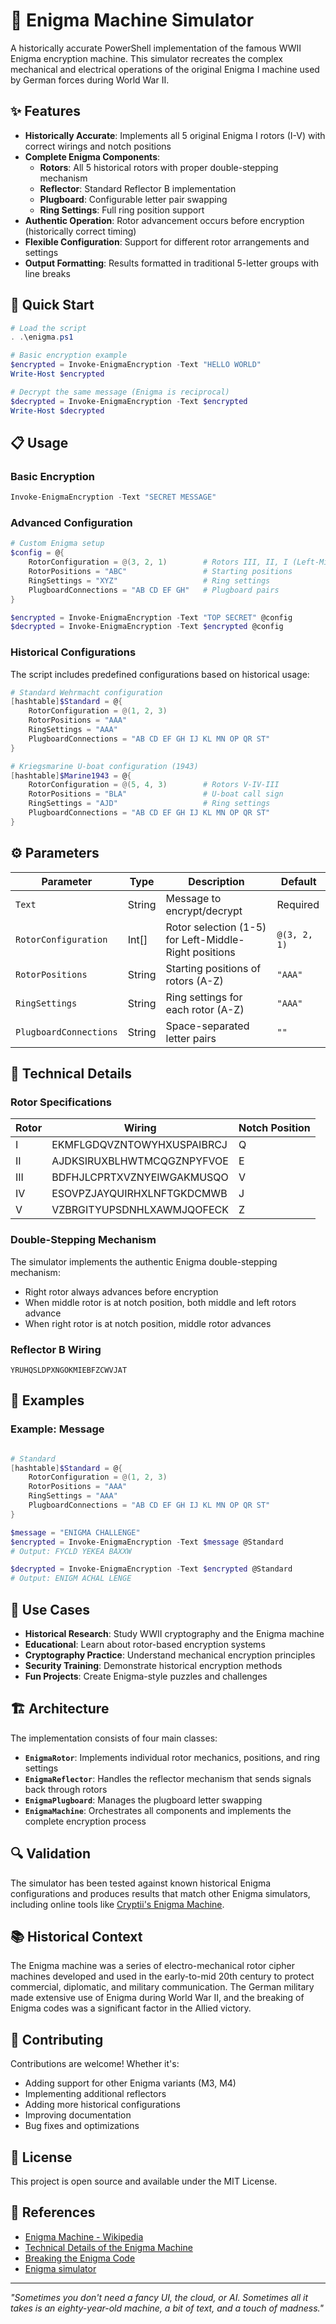 # 🔐 Enigma Machine Simulator

A historically accurate PowerShell implementation of the famous WWII Enigma encryption machine. This simulator recreates the complex mechanical and electrical operations of the original Enigma I machine used by German forces during World War II.

## ✨ Features

- **Historically Accurate**: Implements all 5 original Enigma I rotors (I-V) with correct wirings and notch positions
- **Complete Enigma Components**:
  - **Rotors**: All 5 historical rotors with proper double-stepping mechanism
  - **Reflector**: Standard Reflector B implementation
  - **Plugboard**: Configurable letter pair swapping
  - **Ring Settings**: Full ring position support
- **Authentic Operation**: Rotor advancement occurs before encryption (historically correct timing)
- **Flexible Configuration**: Support for different rotor arrangements and settings
- **Output Formatting**: Results formatted in traditional 5-letter groups with line breaks

## 🚀 Quick Start

```powershell
# Load the script
. .\enigma.ps1

# Basic encryption example
$encrypted = Invoke-EnigmaEncryption -Text "HELLO WORLD"
Write-Host $encrypted

# Decrypt the same message (Enigma is reciprocal)
$decrypted = Invoke-EnigmaEncryption -Text $encrypted
Write-Host $decrypted
```

## 📋 Usage

### Basic Encryption

```powershell
Invoke-EnigmaEncryption -Text "SECRET MESSAGE"
```

### Advanced Configuration

```powershell
# Custom Enigma setup
$config = @{
    RotorConfiguration = @(3, 2, 1)        # Rotors III, II, I (Left-Middle-Right)
    RotorPositions = "ABC"                 # Starting positions
    RingSettings = "XYZ"                   # Ring settings
    PlugboardConnections = "AB CD EF GH"   # Plugboard pairs
}

$encrypted = Invoke-EnigmaEncryption -Text "TOP SECRET" @config
$decrypted = Invoke-EnigmaEncryption -Text $encrypted @config
```

### Historical Configurations

The script includes predefined configurations based on historical usage:

```powershell
# Standard Wehrmacht configuration
[hashtable]$Standard = @{
    RotorConfiguration = @(1, 2, 3) 
    RotorPositions = "AAA"
    RingSettings = "AAA"
    PlugboardConnections = "AB CD EF GH IJ KL MN OP QR ST"
}

# Kriegsmarine U-boat configuration (1943)
[hashtable]$Marine1943 = @{
    RotorConfiguration = @(5, 4, 3)        # Rotors V-IV-III
    RotorPositions = "BLA"                 # U-boat call sign
    RingSettings = "AJD"                   # Ring settings
    PlugboardConnections = "AB CD EF GH IJ KL MN OP QR ST"
}
```

## ⚙️ Parameters

| Parameter | Type | Description | Default |
|-----------|------|-------------|---------|
| `Text` | String | Message to encrypt/decrypt | Required |
| `RotorConfiguration` | Int[] | Rotor selection (1-5) for Left-Middle-Right positions | `@(3, 2, 1)` |
| `RotorPositions` | String | Starting positions of rotors (A-Z) | `"AAA"` |
| `RingSettings` | String | Ring settings for each rotor (A-Z) | `"AAA"` |
| `PlugboardConnections` | String | Space-separated letter pairs | `""` |

## 🔧 Technical Details

### Rotor Specifications

| Rotor | Wiring | Notch Position |
|-------|--------|----------------|
| I | EKMFLGDQVZNTOWYHXUSPAIBRCJ | Q |
| II | AJDKSIRUXBLHWTMCQGZNPYFVOE | E |
| III | BDFHJLCPRTXVZNYEIWGAKMUSQO | V |
| IV | ESOVPZJAYQUIRHXLNFTGKDCMWB | J |
| V | VZBRGITYUPSDNHLXAWMJQOFECK | Z |

### Double-Stepping Mechanism

The simulator implements the authentic Enigma double-stepping mechanism:
- Right rotor always advances before encryption
- When middle rotor is at notch position, both middle and left rotors advance
- When right rotor is at notch position, middle rotor advances

### Reflector B Wiring

```
YRUHQSLDPXNGOKMIEBFZCWVJAT
```

## 📖 Examples

### Example: Message

```powershell

# Standard
[hashtable]$Standard = @{
    RotorConfiguration = @(1, 2, 3) 
    RotorPositions = "AAA"
    RingSettings = "AAA"
    PlugboardConnections = "AB CD EF GH IJ KL MN OP QR ST"
}

$message = "ENIGMA CHALLENGE"
$encrypted = Invoke-EnigmaEncryption -Text $message @Standard
# Output: FYCLD YEKEA BAXXW

$decrypted = Invoke-EnigmaEncryption -Text $encrypted @Standard
# Output: ENIGM ACHAL LENGE
```

## 🎯 Use Cases

- **Historical Research**: Study WWII cryptography and the Enigma machine
- **Educational**: Learn about rotor-based encryption systems
- **Cryptography Practice**: Understand mechanical encryption principles
- **Security Training**: Demonstrate historical encryption methods
- **Fun Projects**: Create Enigma-style puzzles and challenges

## 🏗️ Architecture

The implementation consists of four main classes:

- **`EnigmaRotor`**: Implements individual rotor mechanics, positions, and ring settings
- **`EnigmaReflector`**: Handles the reflector mechanism that sends signals back through rotors
- **`EnigmaPlugboard`**: Manages the plugboard letter swapping
- **`EnigmaMachine`**: Orchestrates all components and implements the complete encryption process

## 🔍 Validation

The simulator has been tested against known historical Enigma configurations and produces results that match other Enigma simulators, including online tools like [Cryptii's Enigma Machine](https://cryptii.com/pipes/enigma-machine).

## 📚 Historical Context

The Enigma machine was a series of electro-mechanical rotor cipher machines developed and used in the early-to-mid 20th century to protect commercial, diplomatic, and military communication. The German military made extensive use of Enigma during World War II, and the breaking of Enigma codes was a significant factor in the Allied victory.

## 🤝 Contributing

Contributions are welcome! Whether it's:
- Adding support for other Enigma variants (M3, M4)
- Implementing additional reflectors
- Adding more historical configurations
- Improving documentation
- Bug fixes and optimizations

## 📄 License

This project is open source and available under the MIT License.

## 🔗 References

- [Enigma Machine - Wikipedia](https://en.wikipedia.org/wiki/Enigma_machine)
- [Technical Details of the Enigma Machine](https://www.cryptomuseum.com/crypto/enigma/)
- [Breaking the Enigma Code](https://www.bletchleypark.org.uk/our-story/enigma)
- [Enigma simulator](https://cryptii.com/pipes/enigma-machine)
---

*"Sometimes you don't need a fancy UI, the cloud, or AI. Sometimes all it takes is an eighty-year-old machine, a bit of text, and a touch of madness."*
